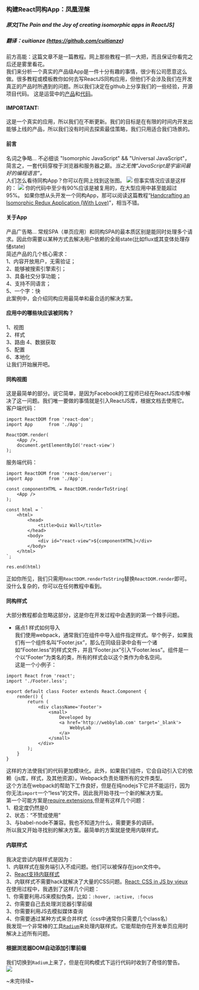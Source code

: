### 构建React同构App：凤凰涅槃
##### 原文[The Pain and the Joy of creating isomorphic apps in ReactJS]
##### 翻译：cuitianze (https://github.com/cuitianze)
前方高能：这篇文章不是一篇教程。网上那些教程一抓一大把，而且保证你看完之后还是雾里看花。   
我们来分析一个真实的产品级App是一件十分有趣的事情，很少有公司愿意这么做。很多教程或模板教你如何去写ReactJS同构应用，但他们不会涉及我们在开发真正的产品时所遇到的问题。所以我们决定在github上分享我们的一些经验，开源项目代码。
这是运营中的[产品](http://itsquiz.com/en/activations)和[代码](https://github.com/webbylab/itsquiz-wall)。    
#### IMPORTANT:
这是一个真实的应用，所以我们在不断更新。我们的目标是在有限的时间内开发出能够上线的产品，所以我们没有时间去探索最佳策略，我们只用适合我们场景的。   
#### 前言
名词之争略... 不必细谈 "Isomorphic JavaScript" && "Universal JavaScript"，简言之，一套代码穿梭于浏览器和服务器之巅。*当之无愧“JavaScript是宇宙间最好的编程语言”。*   
人们怎么看待同构App？你可以在网上找到这张图。
![](http://blog.koorchik.com/isomorphic-react/isomorphic_separated.png)
但事实情况应该是这样的：
![](http://blog.koorchik.com/isomorphic-react/isomorphic_joined.png)
你的代码中至少有90%应该是被复用的，在大型应用中甚至能超过95%。
如果你想从头开发一个同构App，那可以阅读这篇教程“[Handcrafting an Isomorphic Redux Application (With Love)](https://medium.com/@bananaoomarang/handcrafting-an-isomorphic-redux-application-with-love-40ada4468af4)”，相当不错。   
#### 关于App   
产品广告略... 常规SPA（单页应用）和同构SPA的最本质区别是能同时处理多个请求。因此你需要以某种方式去解决用户依赖的全局state(比如flux或其变体处理存储state)    
简述产品的几个核心需求：   
1、内容开放用户，无需验证；   
2、能够被搜索引擎索引；    
3、具备社交分享功能；    
4、支持不同语言；    
5、一个字：快      
此案例中，会介绍同构应用最简单和最合适的解决方案。
#### 应用中的哪些块应该被同构？
1、视图    
2、样式    
3、路由
4、数据获取    
5、配置    
6、本地化    
让我们开始展开吧。
#### 同构视图
这是最简单的部分。说它简单，是因为Facebook的工程师已经在ReactJS库中解决了这一问题。我们唯一要做的事情就是引入ReactJS库，根据文档去使用它。     
客户端代码：
```
import ReactDOM from 'react-dom';
import App      from './App';

ReactDOM.render(
    <App />,
    document.getElementById('react-view')
);
```
服务端代码：
```
import ReactDOM from 'react-dom/server';
import App      from './App';

const componentHTML = ReactDOM.renderToString(
    <App />
);

const html = `
    <html>
        <head>
            <title>Quiz Wall</title>
        </head>
        <body>
            <div id="react-view">${componentHTML}</div>
        </body>
    </html>
`;

res.end(html)
```
正如你所见，我们只需用`ReactDOM.renderToString`替换`ReactDOM.render`即可。没什么复杂的，你可以在任何教程中看到。    
#### 同构样式
大部分教程都会忽略这部分，这是你在开发过程中会遇到的第一个棘手问题。      
* 痛点1 样式如何导入  
我们使用webpack，通常我们在组件中导入组件指定样式。举个例子，如果我们有一个组件名叫“Footer.jsx”，那么在同级目录中会有一个诸如“Footer.less”的样式文件，并且“Footer.jsx”引入“Footer.less”。组件是一个以“Footer”为类名的类，所有的样式会以这个类作为命名空间。      
这是一个小例子：
```
import React from 'react';
import './Footer.less';

export default class Footer extends React.Component {
    render() {
        return (
            <div className='Footer'>
                <small>
                    Developed by
                    <a href='http://webbylab.com' target='_blank'>
                        WebbyLab
                    </a>
                </small>
            </div>
        );
    }
}
```
这样的方法使我们的代码更加模块化。此外，如果我们组件，它会自动引入它的依赖（js库，样式，及其他资源）。Webpack负责处理所有的文件类型。    
这个方法在webpack的帮助下工作良好，但是在纯nodejs下它并不能运行，因为你无法`import`一个“less”的文件。因此我开始寻找一个新的解决方案。    
第一个可能方案是[require.extensions](https://nodejs.org/api/globals.html#globals_require_extensions),但是有这样几个问题：   
1、稳定度仍然是0    
2、状态：“不赞成使用”      
3、与babel-node不兼容。我也不知道为什么，需要更多的调研。     
所以我又开始寻找别的解决方案。最简单的方案就是使用内联样式。     
#### 内联样式
我决定尝试内联样式是因为：   
1、内联样式在服务端引入不成问题。他们可以被保存在json文件中。    
2、[React支持内联样式](https://facebook.github.io/react/tips/inline-styles.html)    
3、内联样式不需要hack就解决了大量的CSS问题。[React: CSS in JS by vjeux](https://speakerdeck.com/vjeux/react-css-in-js)      
在使用过程中，我遇到了这样几个问题：      
1、你需要利用JS来模拟伪类，比如：`:hover, :active, :focus`      
2、你需要自己去处理浏览器引擎前缀      
3、你需要利用JS去模拟媒体查询      
4、你需要通过某种方式来合并样式（css中通常你只需要几个class名）    
我发现一个非常棒的工具[`Radium`](http://projects.formidablelabs.com/radium/)来处理内联样式。它能帮助你在开发单页应用时解决上述所有问题。     
#### 根据浏览器DOM自动添加引擎前缀
我们切换到`Radium`上来了，但是在同构模式下运行代码时收到了奇怪的警告。       
![](http://blog.koorchik.com/isomorphic-react/markup-error.png)    

~未完待续~ 
